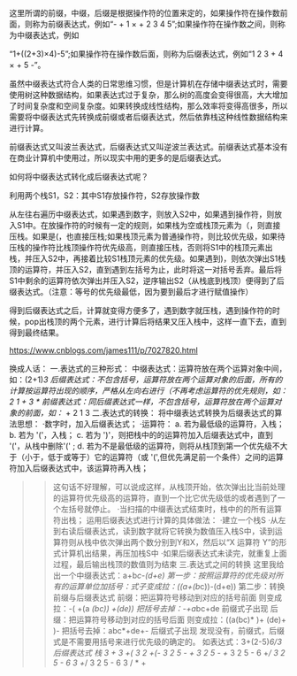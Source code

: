 这里所谓的前缀，中缀，后缀是根据操作符的位置来定的，如果操作符在操作数前面，则称为前缀表达式，例如“- + 1 × + 2 3 4 5”;如果操作符在操作数之间，则称为中缀表达式，例如

“1+((2+3)×4)-5”;如果操作符在操作数后面，则称为后缀表达式，例如“1 2 3 + 4 × + 5 -”。

 

虽然中缀表达式符合人类的日常思维习惯，但是计算机在存储中缀表达式时，需要使用树这种数据结构，如果表达式过于复杂，那么树的高度会变得很高，大大增加了时间复杂度和空间复杂度。如果转换成线性结构，那么效率将变得高很多，所以需要将中缀表达式先转换成前缀或者后缀表达式，然后依靠栈这种线性数据结构来进行计算。

 

前缀表达式又叫波兰表达式，后缀表达式又叫逆波兰表达式。前缀表达式基本没有在商业计算机中使用过，所以现实中用的更多的是后缀表达式。

 

如何将中缀表达式转化成后缀表达式呢？

利用两个栈S1，S2：其中S1存放操作符，S2存放操作数

从左往右遍历中缀表达式，如果遇到数字，则放入S2中，如果遇到操作符，则放入S1中。在放操作符的时候有一定的规则，如果栈为空或栈顶元素为（，则直接压栈。如果是(，也直接压栈;如果栈顶元素为普通操作符，则比较优先级，如果待压栈的操作符比栈顶操作符优先级高，则直接压栈，否则将S1中的栈顶元素出栈，并压入S2中，再接着比较S1栈顶元素的优先级。如果遇到)，则依次弹出S1栈顶的运算符，并压入S2，直到遇到左括号为止，此时将这一对括号丢弃。最后将S1中剩余的运算符依次弹出并压入S2，逆序输出S2（从栈底到栈顶）便得到了后缀表达式。（注意：等号的优先级最低，因为要到最后才进行赋值操作）

 

得到后缀表达式之后，计算就变得方便多了，遇到数字就压栈，遇到操作符的时候，pop出栈顶的两个元素，进行计算后将结果又压入栈中，这样一直下去，直到得到最终结果。

https://www.cnblogs.com/james111/p/7027820.html




换成人话：
一.表达式的三种形式：
中缀表达式：运算符放在两个运算对象中间，如：(2+1)*3
后缀表达式：不包含括号，运算符放在两个运算对象的后面，所有的计算按运算符出现的顺序，严格从左向右进行（不再考虑运算符的优先规则，如：2 1 + 3 *
前缀表达式：同后缀表达式一样，不包含括号，运算符放在两个运算对象的前面，如：* + 2 1 3
二.表达式的转换：
将中缀表达式转换为后缀表达式的算法思想：
·数字时，加入后缀表达式；
·运算符：
a. 若为最低级的运算符，入栈；
b. 若为 '('，入栈；
c. 若为 ')'，则把栈中的的运算符加入后缀表达式中，直到 '('，从栈中删除'(' ;
d. 若为不是最低级的运算符，则将从栈顶到第一个优先级不大于（小于，低于或等于）它的运算符（或 '(',但优先满足前一个条件）之间的运算符加入后缀表达式中，该运算符再入栈；
>>这句话不好理解，可以说成这样，从栈顶开始，依次弹出比当前处理的运算符优先级高的运算符，直到一个比它优先级低的或者遇到了一个左括号就停止。
·当扫描的中缀表达式结束时，栈中的的所有运算符出栈；
运用后缀表达式进行计算的具体做法：
·建立一个栈S
·从左到右读后缀表达式，读到数字就将它转换为数值压入栈S中，读到运算符则从栈中依次弹出两个数分别到Y和X，然后以“X 运算符 Y”的形式计算机出结果，再压加栈S中
·如果后缀表达式未读完，就重复上面过程，最后输出栈顶的数值则为结束
三.表达式之间的转换
这里我给出一个中缀表达式：a+b*c-(d+e)
第一步：按照运算符的优先级对所有的运算单位加括号：式子变成拉：((a+(b*c))-(d+e))
第二步：转换前缀与后缀表达式
前缀：把运算符号移动到对应的括号前面
则变成拉：-( +(a *(bc)) +(de))
把括号去掉：-+a*bc+de 前缀式子出现
后缀：把运算符号移动到对应的括号后面
则变成拉：((a(bc)* )+ (de)+ )-
把括号去掉：abc*+de+- 后缀式子出现
发现没有，前缀式，后缀式是不需要用括号来进行优先级的确定的。
如表达式：3+(2-5)*6/3
后缀表达式 栈
3 +
3 +(
3 2 +(-
3 2 5 - +
3 2 5 - +*
3 2 5 - 6 +*/
3 2 5 - 6 3 +*/
3 2 5 - 6 3 / * +